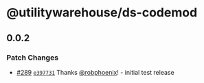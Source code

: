 # @utilitywarehouse/ds-codemod

## 0.0.2

### Patch Changes

- [#289](https://github.com/utilitywarehouse/design-systems/pull/289) [`e397731`](https://github.com/utilitywarehouse/design-systems/commit/e39773191cec417cf3e526b9fd139195975cdd11) Thanks [@robphoenix](https://github.com/robphoenix)! - initial test release
